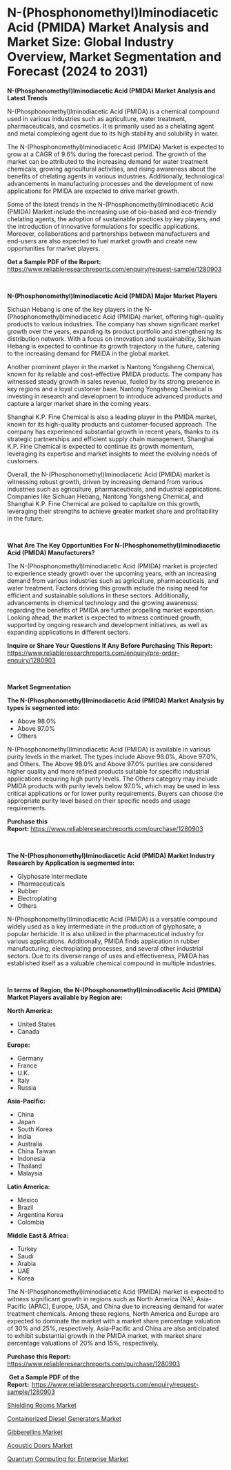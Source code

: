 <p><h1>N-(Phosphonomethyl)Iminodiacetic Acid (PMIDA) Market Analysis and Market Size: Global Industry Overview, Market Segmentation and Forecast (2024 to 2031)</h1></p><p><strong>N-(Phosphonomethyl)Iminodiacetic Acid (PMIDA) Market Analysis and Latest Trends</strong></p>
<p><p>N-(Phosphonomethyl)Iminodiacetic Acid (PMIDA) is a chemical compound used in various industries such as agriculture, water treatment, pharmaceuticals, and cosmetics. It is primarily used as a chelating agent and metal complexing agent due to its high stability and solubility in water.</p><p>The N-(Phosphonomethyl)Iminodiacetic Acid (PMIDA) Market is expected to grow at a CAGR of 9.6% during the forecast period. The growth of the market can be attributed to the increasing demand for water treatment chemicals, growing agricultural activities, and rising awareness about the benefits of chelating agents in various industries. Additionally, technological advancements in manufacturing processes and the development of new applications for PMIDA are expected to drive market growth.</p><p>Some of the latest trends in the N-(Phosphonomethyl)Iminodiacetic Acid (PMIDA) Market include the increasing use of bio-based and eco-friendly chelating agents, the adoption of sustainable practices by key players, and the introduction of innovative formulations for specific applications. Moreover, collaborations and partnerships between manufacturers and end-users are also expected to fuel market growth and create new opportunities for market players.</p></p>
<p><strong>Get a Sample PDF of the Report:&nbsp;</strong> <a href="https://www.reliableresearchreports.com/enquiry/request-sample/1280903">https://www.reliableresearchreports.com/enquiry/request-sample/1280903</a></p>
<p>&nbsp;</p>
<p><strong>N-(Phosphonomethyl)Iminodiacetic Acid (PMIDA) Major Market Players</strong></p>
<p><p>Sichuan Hebang is one of the key players in the N-(Phosphonomethyl)Iminodiacetic Acid (PMIDA) market, offering high-quality products to various industries. The company has shown significant market growth over the years, expanding its product portfolio and strengthening its distribution network. With a focus on innovation and sustainability, Sichuan Hebang is expected to continue its growth trajectory in the future, catering to the increasing demand for PMIDA in the global market.</p><p>Another prominent player in the market is Nantong Yongsheng Chemical, known for its reliable and cost-effective PMIDA products. The company has witnessed steady growth in sales revenue, fueled by its strong presence in key regions and a loyal customer base. Nantong Yongsheng Chemical is investing in research and development to introduce advanced products and capture a larger market share in the coming years.</p><p>Shanghai K.P. Fine Chemical is also a leading player in the PMIDA market, known for its high-quality products and customer-focused approach. The company has experienced substantial growth in recent years, thanks to its strategic partnerships and efficient supply chain management. Shanghai K.P. Fine Chemical is expected to continue its growth momentum, leveraging its expertise and market insights to meet the evolving needs of customers.</p><p>Overall, the N-(Phosphonomethyl)Iminodiacetic Acid (PMIDA) market is witnessing robust growth, driven by increasing demand from various industries such as agriculture, pharmaceuticals, and industrial applications. Companies like Sichuan Hebang, Nantong Yongsheng Chemical, and Shanghai K.P. Fine Chemical are poised to capitalize on this growth, leveraging their strengths to achieve greater market share and profitability in the future.</p></p>
<p>&nbsp;</p>
<p><strong>What Are The Key Opportunities For N-(Phosphonomethyl)Iminodiacetic Acid (PMIDA) Manufacturers?</strong></p>
<p><p>The N-(Phosphonomethyl)Iminodiacetic Acid (PMIDA) market is projected to experience steady growth over the upcoming years, with an increasing demand from various industries such as agriculture, pharmaceuticals, and water treatment. Factors driving this growth include the rising need for efficient and sustainable solutions in these sectors. Additionally, advancements in chemical technology and the growing awareness regarding the benefits of PMIDA are further propelling market expansion. Looking ahead, the market is expected to witness continued growth, supported by ongoing research and development initiatives, as well as expanding applications in different sectors.</p></p>
<p><strong>Inquire or Share Your Questions If Any Before Purchasing This Report:</strong> <a href="https://www.reliableresearchreports.com/enquiry/pre-order-enquiry/1280903">https://www.reliableresearchreports.com/enquiry/pre-order-enquiry/1280903</a></p>
<p>&nbsp;</p>
<p><strong>Market Segmentation</strong></p>
<p><strong>The N-(Phosphonomethyl)Iminodiacetic Acid (PMIDA) Market Analysis by types is segmented into:</strong></p>
<p><ul><li>Above 98.0%</li><li>Above 97.0%</li><li>Others</li></ul></p>
<p><p>N-(Phosphonomethyl)Iminodiacetic Acid (PMIDA) is available in various purity levels in the market. The types include Above 98.0%, Above 97.0%, and Others. The Above 98.0% and Above 97.0% purities are considered higher quality and more refined products suitable for specific industrial applications requiring high purity levels. The Others category may include PMIDA products with purity levels below 97.0%, which may be used in less critical applications or for lower purity requirements. Buyers can choose the appropriate purity level based on their specific needs and usage requirements.</p></p>
<p><strong>Purchase this Report:&nbsp;</strong><a href="https://www.reliableresearchreports.com/purchase/1280903">https://www.reliableresearchreports.com/purchase/1280903</a></p>
<p>&nbsp;</p>
<p><strong>The N-(Phosphonomethyl)Iminodiacetic Acid (PMIDA) Market Industry Research by Application is segmented into:</strong></p>
<p><ul><li>Glyphosate Intermediate</li><li>Pharmaceuticals</li><li>Rubber</li><li>Electroplating</li><li>Others</li></ul></p>
<p><p>N-(Phosphonomethyl)Iminodiacetic Acid (PMIDA) is a versatile compound widely used as a key intermediate in the production of glyphosate, a popular herbicide. It is also utilized in the pharmaceutical industry for various applications. Additionally, PMIDA finds application in rubber manufacturing, electroplating processes, and several other industrial sectors. Due to its diverse range of uses and effectiveness, PMIDA has established itself as a valuable chemical compound in multiple industries.</p></p>
<p>&nbsp;</p>
<p><strong>In terms of Region, the N-(Phosphonomethyl)Iminodiacetic Acid (PMIDA) Market Players available by Region are:</strong></p>
<p>
    <p> <strong> North America: </strong>
        <ul>
            <li>United States</li>
            <li>Canada</li>
        </ul>
        </p> 
    <p> <strong> Europe: </strong>
        <ul>
            <li>Germany</li>
            <li>France</li>
            <li>U.K.</li>
            <li>Italy</li>
            <li>Russia</li>
        </ul>
        </p> 
    <p> <strong> Asia-Pacific: </strong>
        <ul>
            <li>China</li>
            <li>Japan</li>
            <li>South Korea</li>
            <li>India</li>
            <li>Australia</li>
            <li>China Taiwan</li>
            <li>Indonesia</li>
            <li>Thailand</li>
            <li>Malaysia</li>
        </ul>
        </p> 
    <p> <strong> Latin America: </strong>
        <ul>
            <li>Mexico</li>
            <li>Brazil</li>
            <li>Argentina Korea</li>
            <li>Colombia</li>
        </ul>
        </p> 
    <p> <strong> Middle East & Africa: </strong>
        <ul>
            <li>Turkey</li>
            <li>Saudi</li>
            <li>Arabia</li>
            <li>UAE</li>
            <li>Korea</li>
        </ul>
    </p>
    </p>
<p><p>The N-(Phosphonomethyl)Iminodiacetic Acid (PMIDA) market is expected to witness significant growth in regions such as North America (NA), Asia-Pacific (APAC), Europe, USA, and China due to increasing demand for water treatment chemicals. Among these regions, North America and Europe are expected to dominate the market with a market share percentage valuation of 30% and 25%, respectively. Asia-Pacific and China are also anticipated to exhibit substantial growth in the PMIDA market, with market share percentage valuations of 20% and 15%, respectively.</p></p>
<p><strong>Purchase this Report: </strong><a href="https://www.reliableresearchreports.com/purchase/1280903">https://www.reliableresearchreports.com/purchase/1280903</a></p>
<p>&nbsp;<strong>Get a Sample PDF of the Report:&nbsp;&nbsp;</strong><a href="https://www.reliableresearchreports.com/enquiry/request-sample/1280903">https://www.reliableresearchreports.com/enquiry/request-sample/1280903</a></p>
<p><strong></strong></p>
<p><p><a href="https://medium.com/@jarredmertz94/shielding-rooms-market-size-cagr-trends-2024-2030-3194fa3d14a9">Shielding Rooms Market</a></p><p><a href="https://medium.com/@jarredmertz94/containerized-diesel-generators-market-comprehensive-assessment-by-type-application-and-65ae9cbbe711">Containerized Diesel Generators Market</a></p><p><a href="https://medium.com/@dougfahey534/analyzing-gibberellins-market-global-industry-perspective-and-forecast-2024-to-2031-570a3d1683a3">Gibberellins Market</a></p><p><a href="https://medium.com/@jarredmertz94/acoustic-doors-market-comprehensive-assessment-by-type-application-and-geography-5f3ce3caeeac">Acoustic Doors Market</a></p><p><a href="https://medium.com/@dougfahey534/analyzing-quantum-computing-for-enterprise-market-global-industry-perspective-and-forecast-2024-eca30dd0a461">Quantum Computing for Enterprise Market</a></p></p>